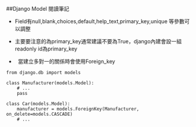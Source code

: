 ##Django Model 閱讀筆記

+   Field有null,blank,choices,default,help_text,primary_key,unique 等參數可以調整
+   主要要注意的為primary_key通常建議不要為True，django內建會設一組readonly id為primary_key

+   當建立多對一的關係時會使用Foreign_key

```
from django.db import models

class Manufacturer(models.Model):
    # ...
    pass

class Car(models.Model):
    manufacturer = models.ForeignKey(Manufacturer, on_delete=models.CASCADE)
    # ...
```
